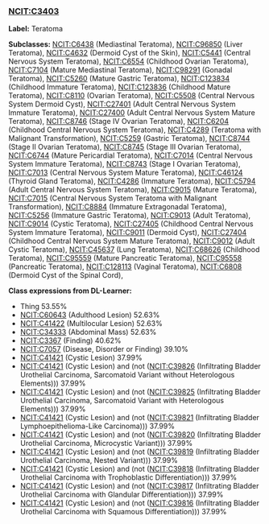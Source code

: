 
### [NCIT:C3403](http://purl.obolibrary.org/obo/NCIT_C3403)
**Label:** Teratoma

**Subclasses:** [NCIT:C6438](http://purl.obolibrary.org/obo/NCIT_C6438) (Mediastinal Teratoma), [NCIT:C96850](http://purl.obolibrary.org/obo/NCIT_C96850) (Liver Teratoma), [NCIT:C4632](http://purl.obolibrary.org/obo/NCIT_C4632) (Dermoid Cyst of the Skin), [NCIT:C5441](http://purl.obolibrary.org/obo/NCIT_C5441) (Central Nervous System Teratoma), [NCIT:C6554](http://purl.obolibrary.org/obo/NCIT_C6554) (Childhood Ovarian Teratoma), [NCIT:C7104](http://purl.obolibrary.org/obo/NCIT_C7104) (Mature Mediastinal Teratoma), [NCIT:C98291](http://purl.obolibrary.org/obo/NCIT_C98291) (Gonadal Teratoma), [NCIT:C5260](http://purl.obolibrary.org/obo/NCIT_C5260) (Mature Gastric Teratoma), [NCIT:C123834](http://purl.obolibrary.org/obo/NCIT_C123834) (Childhood Immature Teratoma), [NCIT:C123836](http://purl.obolibrary.org/obo/NCIT_C123836) (Childhood Mature Teratoma), [NCIT:C8110](http://purl.obolibrary.org/obo/NCIT_C8110) (Ovarian Teratoma), [NCIT:C5508](http://purl.obolibrary.org/obo/NCIT_C5508) (Central Nervous System Dermoid Cyst), [NCIT:C27401](http://purl.obolibrary.org/obo/NCIT_C27401) (Adult Central Nervous System Immature Teratoma), [NCIT:C27400](http://purl.obolibrary.org/obo/NCIT_C27400) (Adult Central Nervous System Mature Teratoma), [NCIT:C8746](http://purl.obolibrary.org/obo/NCIT_C8746) (Stage IV Ovarian Teratoma), [NCIT:C6204](http://purl.obolibrary.org/obo/NCIT_C6204) (Childhood Central Nervous System Teratoma), [NCIT:C4289](http://purl.obolibrary.org/obo/NCIT_C4289) (Teratoma with Malignant Transformation), [NCIT:C5259](http://purl.obolibrary.org/obo/NCIT_C5259) (Gastric Teratoma), [NCIT:C8744](http://purl.obolibrary.org/obo/NCIT_C8744) (Stage II Ovarian Teratoma), [NCIT:C8745](http://purl.obolibrary.org/obo/NCIT_C8745) (Stage III Ovarian Teratoma), [NCIT:C6744](http://purl.obolibrary.org/obo/NCIT_C6744) (Mature Pericardial Teratoma), [NCIT:C7014](http://purl.obolibrary.org/obo/NCIT_C7014) (Central Nervous System Immature Teratoma), [NCIT:C8743](http://purl.obolibrary.org/obo/NCIT_C8743) (Stage I Ovarian Teratoma), [NCIT:C7013](http://purl.obolibrary.org/obo/NCIT_C7013) (Central Nervous System Mature Teratoma), [NCIT:C46124](http://purl.obolibrary.org/obo/NCIT_C46124) (Thyroid Gland Teratoma), [NCIT:C4286](http://purl.obolibrary.org/obo/NCIT_C4286) (Immature Teratoma), [NCIT:C5794](http://purl.obolibrary.org/obo/NCIT_C5794) (Adult Central Nervous System Teratoma), [NCIT:C9015](http://purl.obolibrary.org/obo/NCIT_C9015) (Mature Teratoma), [NCIT:C7015](http://purl.obolibrary.org/obo/NCIT_C7015) (Central Nervous System Teratoma with Malignant Transformation), [NCIT:C8884](http://purl.obolibrary.org/obo/NCIT_C8884) (Immature Extragonadal Teratoma), [NCIT:C5256](http://purl.obolibrary.org/obo/NCIT_C5256) (Immature Gastric Teratoma), [NCIT:C9013](http://purl.obolibrary.org/obo/NCIT_C9013) (Adult Teratoma), [NCIT:C9014](http://purl.obolibrary.org/obo/NCIT_C9014) (Cystic Teratoma), [NCIT:C27405](http://purl.obolibrary.org/obo/NCIT_C27405) (Childhood Central Nervous System Immature Teratoma), [NCIT:C9011](http://purl.obolibrary.org/obo/NCIT_C9011) (Dermoid Cyst), [NCIT:C27404](http://purl.obolibrary.org/obo/NCIT_C27404) (Childhood Central Nervous System Mature Teratoma), [NCIT:C9012](http://purl.obolibrary.org/obo/NCIT_C9012) (Adult Cystic Teratoma), [NCIT:C45637](http://purl.obolibrary.org/obo/NCIT_C45637) (Lung Teratoma), [NCIT:C68626](http://purl.obolibrary.org/obo/NCIT_C68626) (Childhood Teratoma), [NCIT:C95559](http://purl.obolibrary.org/obo/NCIT_C95559) (Mature Pancreatic Teratoma), [NCIT:C95558](http://purl.obolibrary.org/obo/NCIT_C95558) (Pancreatic Teratoma), [NCIT:C128113](http://purl.obolibrary.org/obo/NCIT_C128113) (Vaginal Teratoma), [NCIT:C6808](http://purl.obolibrary.org/obo/NCIT_C6808) (Dermoid Cyst of the Spinal Cord), 

**Class expressions from DL-Learner:**

- Thing 53.55%
- [NCIT:C60643](http://purl.obolibrary.org/obo/NCIT_C60643) (Adulthood Lesion) 52.63%
- [NCIT:C41422](http://purl.obolibrary.org/obo/NCIT_C41422) (Multilocular Lesion) 52.63%
- [NCIT:C34333](http://purl.obolibrary.org/obo/NCIT_C34333) (Abdominal Mass) 52.63%
- [NCIT:C3367](http://purl.obolibrary.org/obo/NCIT_C3367) (Finding) 40.62%
- [NCIT:C7057](http://purl.obolibrary.org/obo/NCIT_C7057) (Disease, Disorder or Finding) 39.10%
- [NCIT:C41421](http://purl.obolibrary.org/obo/NCIT_C41421) (Cystic Lesion) 37.99%
- [NCIT:C41421](http://purl.obolibrary.org/obo/NCIT_C41421) (Cystic Lesion) and (not ([NCIT:C39826](http://purl.obolibrary.org/obo/NCIT_C39826) (Infiltrating Bladder Urothelial Carcinoma, Sarcomatoid Variant without Heterologous Elements))) 37.99%
- [NCIT:C41421](http://purl.obolibrary.org/obo/NCIT_C41421) (Cystic Lesion) and (not ([NCIT:C39825](http://purl.obolibrary.org/obo/NCIT_C39825) (Infiltrating Bladder Urothelial Carcinoma, Sarcomatoid Variant with Heterologous Elements))) 37.99%
- [NCIT:C41421](http://purl.obolibrary.org/obo/NCIT_C41421) (Cystic Lesion) and (not ([NCIT:C39821](http://purl.obolibrary.org/obo/NCIT_C39821) (Infiltrating Bladder Lymphoepithelioma-Like Carcinoma))) 37.99%
- [NCIT:C41421](http://purl.obolibrary.org/obo/NCIT_C41421) (Cystic Lesion) and (not ([NCIT:C39820](http://purl.obolibrary.org/obo/NCIT_C39820) (Infiltrating Bladder Urothelial Carcinoma, Microcystic Variant))) 37.99%
- [NCIT:C41421](http://purl.obolibrary.org/obo/NCIT_C41421) (Cystic Lesion) and (not ([NCIT:C39819](http://purl.obolibrary.org/obo/NCIT_C39819) (Infiltrating Bladder Urothelial Carcinoma, Nested Variant))) 37.99%
- [NCIT:C41421](http://purl.obolibrary.org/obo/NCIT_C41421) (Cystic Lesion) and (not ([NCIT:C39818](http://purl.obolibrary.org/obo/NCIT_C39818) (Infiltrating Bladder Urothelial Carcinoma with Trophoblastic Differentiation))) 37.99%
- [NCIT:C41421](http://purl.obolibrary.org/obo/NCIT_C41421) (Cystic Lesion) and (not ([NCIT:C39817](http://purl.obolibrary.org/obo/NCIT_C39817) (Infiltrating Bladder Urothelial Carcinoma with Glandular Differentiation))) 37.99%
- [NCIT:C41421](http://purl.obolibrary.org/obo/NCIT_C41421) (Cystic Lesion) and (not ([NCIT:C39816](http://purl.obolibrary.org/obo/NCIT_C39816) (Infiltrating Bladder Urothelial Carcinoma with Squamous Differentiation))) 37.99%


